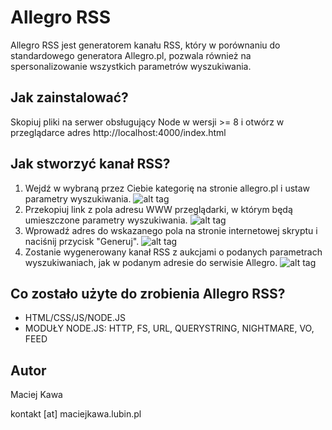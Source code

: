 # Allegro RSS 
Allegro RSS jest generatorem kanału RSS, który w porównaniu do standardowego generatora Allegro.pl, pozwala również na spersonalizowanie wszystkich parametrów wyszukiwania.

Jak zainstalować?
-
Skopiuj pliki na serwer obsługujący Node w wersji >= 8 i otwórz w przeglądarce adres http://localhost:4000/index.html

Jak stworzyć kanał RSS?
-
1. Wejdź w wybraną przez Ciebie kategorię na stronie allegro.pl i ustaw parametry wyszukiwania.
![alt tag](https://raw.githubusercontent.com/MK-PL/AllegroRSS/master/img/img1.png)
2. Przekopiuj link z pola adresu WWW przeglądarki, w którym będą umieszczone parametry wyszukiwania.
![alt tag](https://raw.githubusercontent.com/MK-PL/AllegroRSS/master/img/img2.png)
3. Wprowadź adres do wskazanego pola na stronie internetowej skryptu i naciśnij przycisk "Generuj".
![alt tag](https://raw.githubusercontent.com/MK-PL/AllegroRSS/master/img/img3.png)
4. Zostanie wygenerowany kanał RSS z aukcjami o podanych parametrach wyszukiwaniach, jak w podanym adresie do serwisie Allegro.
![alt tag](https://raw.githubusercontent.com/MK-PL/AllegroRSS/master/img/img4.png)

Co zostało użyte do zrobienia Allegro RSS?
-
- HTML/CSS/JS/NODE.JS
- MODUŁY NODE.JS: HTTP, FS, URL, QUERYSTRING, NIGHTMARE, VO, FEED

Autor
-
Maciej Kawa

kontakt [at] maciejkawa.lubin.pl
